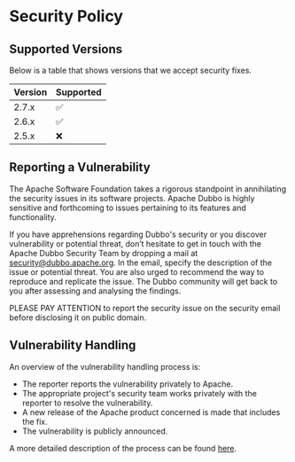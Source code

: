 # Security Policy

## Supported Versions

Below is a table that shows versions that we accept security fixes.

| Version | Supported          |
| ------- | ------------------ |
| 2.7.x   | :white_check_mark: |
| 2.6.x   | :white_check_mark: |
| 2.5.x   | :x: |

## Reporting a Vulnerability

The Apache Software Foundation takes a rigorous standpoint in annihilating the security issues in its software projects.
Apache Dubbo is highly sensitive and forthcoming to issues pertaining to its features and functionality.

If you have apprehensions regarding Dubbo's security or you discover vulnerability or potential threat, don’t hesitate
to get in touch with the Apache Dubbo Security Team by dropping a mail at security@dubbo.apache.org. In the email,
specify the description of the issue or potential threat. You are also urged to recommend the way to reproduce and
replicate the issue. The Dubbo community will get back to you after assessing and analysing the findings.

PLEASE PAY ATTENTION to report the security issue on the security email before disclosing it on public domain.

## Vulnerability Handling

An overview of the vulnerability handling process is:

* The reporter reports the vulnerability privately to Apache.
* The appropriate project's security team works privately with the reporter to resolve the vulnerability.
* A new release of the Apache product concerned is made that includes the fix.
* The vulnerability is publicly announced.

A more detailed description of the process can be found [here](https://www.apache.org/security/committers.html).
